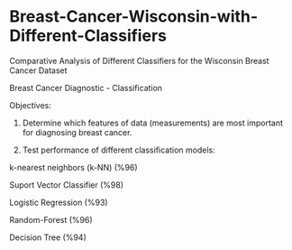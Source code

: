 # Breast-Cancer-Wisconsin-with-Different-Classifiers
Comparative Analysis of Different Classifiers for the Wisconsin Breast Cancer Dataset

Breast Cancer Diagnostic - Classification

Objectives:
1) Determine which features of data (measurements) are most important for diagnosing breast cancer.

2) Test performance of different classification models:

k-nearest neighbors (k-NN) (%96)

Suport Vector Classifier   (%98)

Logistic Regression        (%93)

Random-Forest              (%96)

Decision Tree              (%94)
